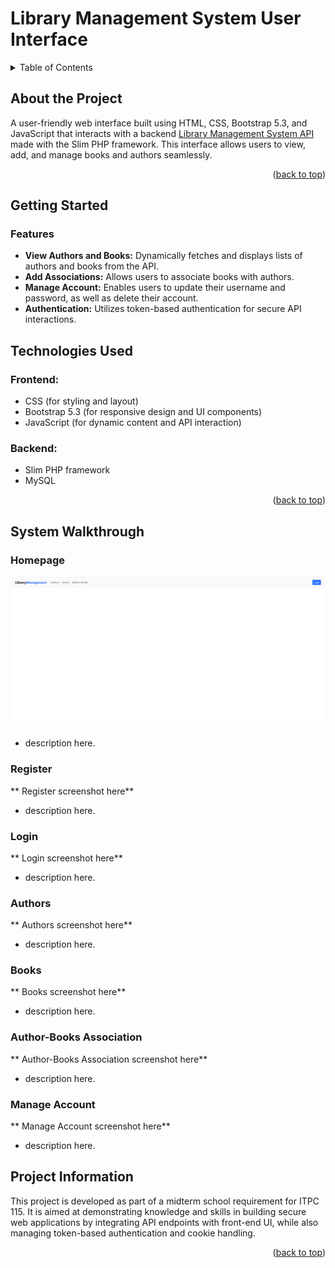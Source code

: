 <h1 id="library-management-ui">Library Management System User Interface</h1>

<!-- TABLE OF CONTENTS -->
<details>
  <summary>Table of Contents</summary>
  <ol>
    <li>
      <a href="#library-management-ui">About The Project</a>
    </li>
    <li>
      <a href="#getting-started">Getting Started</a>
      <ul>
        <li><a href="#features">Features</a></li>
        <li><a href="#setup">Setup</a></li>
      </ul>
    <li><a href="#tech-used">Technologies Used</a></li>
    </li>
    <li><a href="#system-walkthrough">System Walkthrough</a>
        <ul>
        <li><a href="#user-endpoints">Homepage</a></li>
        <li><a href="#author-endpoints">Register</a></li>
        <li><a href="#book-endpoints">Login</a></li>
        <li><a href="#user-endpoints">Authors</a></li>
        <li><a href="#author-endpoints">Books</a></li>
        <li><a href="#book-endpoints">Author-Books Association</a></li>
        <li><a href="#book-endpoints">Manage Account</a></li>
      </ul>
    </li>
    <li><a href="#project-information">Project Information</a></li>
  </ol>
</details>

## About the Project

A user-friendly web interface built using HTML, CSS, Bootstrap 5.3, and JavaScript that interacts with a backend [Library Management System API](https://github.com/JosephNeilG/library_4a) made with the Slim PHP framework. This interface allows users to view, add, and manage books and authors seamlessly.

<p align="right">(<a href="#library-management-ui">back to top</a>)</p>

## Getting Started

### Features

- **View Authors and Books:** Dynamically fetches and displays lists of authors and books from the API.
- **Add Associations:** Allows users to associate books with authors.
- **Manage Account:** Enables users to update their username and password, as well as delete their account.
- **Authentication:** Utilizes token-based authentication for secure API interactions.

## Technologies Used

### Frontend:
- CSS (for styling and layout)
- Bootstrap 5.3 (for responsive design and UI components)
- JavaScript (for dynamic content and API interaction)

### Backend:
- Slim PHP framework
- MySQL

<p align="right">(<a href="#library-management-ui">back to top</a>)</p>

## System Walkthrough

<h3 id="user-endpoints">Homepage</h3>

![Homepage](https://github.com/JosephNeilG/library-ui/blob/bf758cc7fca3f9e25b5d946d2f0a0db76d78c13c/ui/Home%20page.png)

- description here.

<h3 id="user-endpoints">Register</h3>

** Register screenshot here**

- description here.

<h3 id="user-endpoints">Login</h3>

** Login screenshot here**

- description here.

<h3 id="user-endpoints">Authors</h3>

** Authors screenshot here**

- description here.

<h3 id="user-endpoints">Books</h3>

** Books screenshot here**

- description here.

<h3 id="user-endpoints">Author-Books Association</h3>

** Author-Books Association screenshot here**

- description here.

<h3 id="user-endpoints">Manage Account</h3>

** Manage Account screenshot here**

- description here.

## Project Information

This project is developed as part of a midterm school requirement for ITPC 115. It is aimed at demonstrating knowledge and skills in building secure web applications by integrating API endpoints with front-end UI, while also managing token-based authentication and cookie handling.

<p align="right">(<a href="#library-management-ui">back to top</a>)</p>

